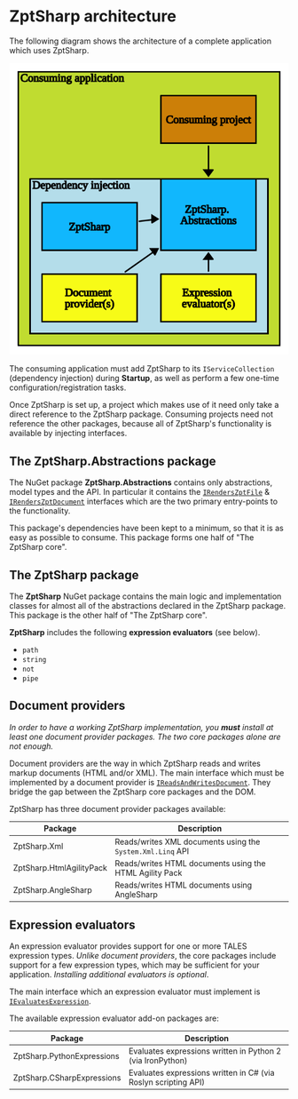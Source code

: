# ZptSharp architecture

The following diagram shows the architecture of a complete application which uses ZptSharp.

![Architecture diagram](../images/ZptSharpArchitecture.svg)

The consuming application must add ZptSharp to its `IServiceCollection` (dependency injection) during **Startup**, as well as perform a few one-time configuration/registration tasks.

Once ZptSharp is set up, a project which makes use of it need only take a direct reference to the ZptSharp package. Consuming projects need not reference the other packages, because all of ZptSharp's functionality is available by injecting interfaces.

## The ZptSharp.Abstractions package

The NuGet package **ZptSharp.Abstractions** contains only abstractions, model types and the API. In particular it contains the [`IRendersZptFile`] & [`IRendersZptDocument`] interfaces which are the two primary entry-points to the functionality.

This package's dependencies have been kept to a minimum, so that it is as easy as possible to consume.
This package forms one half of "The ZptSharp core".

[`IRendersZptFile`]: xref:ZptSharp.IRendersZptFile
[`IRendersZptDocument`]: xref:ZptSharp.IRendersZptDocument

## The ZptSharp package

The **ZptSharp** NuGet package contains the main logic and implementation classes for almost all of the abstractions declared in the ZptSharp package.
This package is the other half of "The ZptSharp core".

**ZptSharp** includes the following **expression evaluators** (see below).

* `path`
* `string`
* `not`
* `pipe`

## Document providers

_In order to have a working ZptSharp implementation, you **must** install at least one document provider packages. The two core packages alone are not enough._

Document providers are the way in which ZptSharp reads and writes markup documents (HTML and/or XML). The main interface which must be implemented by a document provider is [`IReadsAndWritesDocument`]. They bridge the gap between the ZptSharp core packages and the DOM.

ZptSharp has three document provider packages available:

| Package                  | Description |
| -------                  | ----------- |
| ZptSharp.Xml             | Reads/writes XML documents using the `System.Xml.Linq` API |
| ZptSharp.HtmlAgilityPack | Reads/writes HTML documents using the HTML Agility Pack |
| ZptSharp.AngleSharp      | Reads/writes HTML documents using AngleSharp |

[`IReadsAndWritesDocument`]: xref:ZptSharp.Dom.IReadsAndWritesDocument

## Expression evaluators

An expression evaluator provides support for one or more TALES expression types. _Unlike document providers_, the core packages include support for a few expression types, which may be sufficient for your application. _Installing additional evaluators is optional_.

The main interface which an expression evaluator must implement is [`IEvaluatesExpression`].

The available expression evaluator add-on packages are:

| Package | Description |
| ------- | ----------- |
| ZptSharp.PythonExpressions | Evaluates expressions written in Python 2 (via IronPython) |
| ZptSharp.CSharpExpressions | Evaluates expressions written in C# (via Roslyn scripting API) |

[`IEvaluatesExpression`]: xref:ZptSharp.Expressions.IEvaluatesExpression

